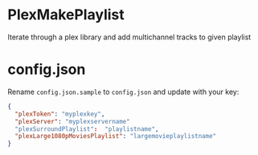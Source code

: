# PlexMakePlaylist
Iterate through a plex library and add multichannel tracks to given playlist

# config.json

Rename ```config.json.sample``` to ```config.json``` and update with your key:

```json
{
  "plexToken": "myplexkey",
  "plexServer": "myplexservername"
  "plexSurroundPlaylist":  "playlistname",
  "plexLarge1080pMoviesPlaylist": "largemovieplaylistname"
}
```
